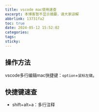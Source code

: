```yaml
---
title: vscode mac使用速查
excerpt: 本博客暂不显示摘要，请大家谅解
abbrlink: 13731fa2
toc: true
date: 2024-05-12 15:52:02
categories:
tags:
sticky:
---
```


## 操作方法

vscode多行编辑mac快捷键：`option`+`鼠标左键`。

## 快捷键速查

- shift+alt+a：多行注释
